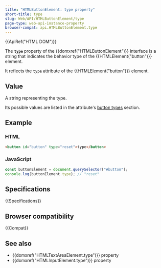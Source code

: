 ```yaml
---
title: "HTMLButtonElement: type property"
short-title: type
slug: Web/API/HTMLButtonElement/type
page-type: web-api-instance-property
browser-compat: api.HTMLButtonElement.type
---
```


{{ApiRef("HTML DOM")}}

The **`type`** property of the {{domxref("HTMLButtonElement")}} interface is a string that indicates the behavior type of the {{HTMLElement("button")}} element.

It reflects the [`type`](/en-US/docs/Web/HTML/Element/button#type) attribute of the {{HTMLElement("button")}} element.

## Value

A string representing the type.

Its possible values are listed in the attribute's [button types](/en-US/docs/Web/API/HTMLButtonElement/type) section.

## Example

### HTML

```html
<button id="button" type="reset">type</button>
```

### JavaScript

```js
const buttonElement = document.querySelector("#button");
console.log(buttonElement.type); // "reset"
```

## Specifications

{{Specifications}}

## Browser compatibility

{{Compat}}

## See also

- {{domxref("HTMLTextAreaElement.type")}} property
- {{domxref("HTMLInputElement.type")}} property
